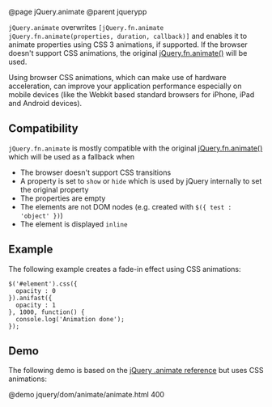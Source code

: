 @page jQuery.animate
@parent jquerypp

`jQuery.animate` overwrites `[jQuery.fn.animate jQuery.fn.animate(properties, duration, callback)]`
and enables it to animate properties using CSS 3 animations, if supported.
If the browser doesn't support CSS animations, the original [jQuery.fn.animate()](http://api.jquery.com/animate/) will be used.

Using browser CSS animations, which can make use of hardware acceleration,
can improve your application performance especially on mobile devices (like the Webkit based
standard browsers for iPhone, iPad and Android devices).

## Compatibility

`jQuery.fn.animate` is mostly compatible with the original [jQuery.fn.animate()](http://api.jquery.com/animate/)
which will be used as a fallback when

- The browser doesn't support CSS transitions
- A property is set to `show` or `hide` which is used by jQuery internally to set the original property
- The properties are empty
- The elements are not DOM nodes (e.g. created with `$({ test : 'object' })`)
- The element is displayed `inline`

## Example

The following example creates a fade-in effect using CSS animations:

    $('#element').css({
      opacity : 0
    }).anifast({
      opacity : 1
    }, 1000, function() {
      console.log('Animation done');
    });

## Demo

The following demo is based on the [jQuery .animate reference](http://api.jquery.com/animate/) but uses CSS animations:

@demo jquery/dom/animate/animate.html 400
